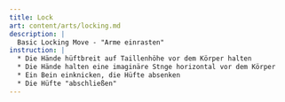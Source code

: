 ```yaml
---
title: Lock
art: content/arts/locking.md
description: |
  Basic Locking Move - "Arme einrasten"
instruction: |
  * Die Hände hüftbreit auf Taillenhöhe vor dem Körper halten
  * Die Hände halten eine imaginäre Stnge horizontal vor dem Körper
  * Ein Bein einknicken, die Hüfte absenken
  * Die Hüfte "abschließen"
---
```


